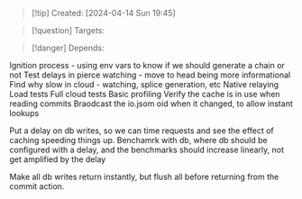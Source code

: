 
>[!tip] Created: [2024-04-14 Sun 19:45]

>[!question] Targets: 

>[!danger] Depends: 

Ignition process - using env vars to know if we should generate a chain or not
Test delays in pierce watching - move to head being more informational
Find why slow in cloud - watching, splice generation, etc
Native relaying
Load tests
Full cloud tests
Basic profiling
Verify the cache is in use when reading commits
Braodcast the io.jsom oid when it changed, to allow instant lookups

Put a delay on db writes, so we can time requests and see the effect of caching speeding things up.
Benchamrk with db, where db should be configured with a delay, and the benchmarks should increase linearly, not get amplified by the delay

Make all db writes return instantly, but flush all before returning from the commit action.



